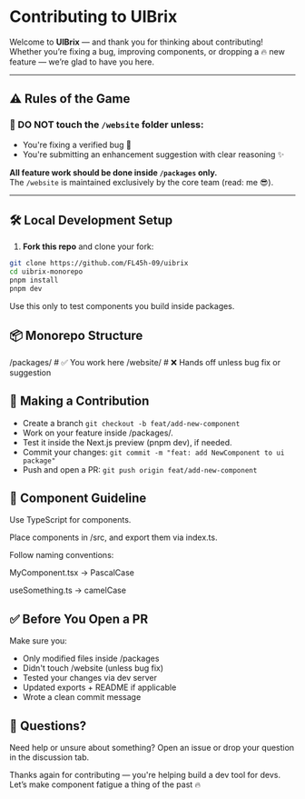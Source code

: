 # Contributing to UIBrix

Welcome to **UIBrix** — and thank you for thinking about contributing! Whether you’re fixing a bug, improving components, or dropping a 🔥 new feature — we’re glad to have you here.

---

## ⚠️ Rules of the Game

### 🛑 DO NOT touch the `/website` folder unless:

- You're fixing a verified bug 🐞
- You're submitting an enhancement suggestion with clear reasoning ✨

**All feature work should be done inside `/packages` only.**  
The `/website` is maintained exclusively by the core team (read: me 😎).

---

## 🛠️ Local Development Setup

1. **Fork this repo** and clone your fork:

```bash
git clone https://github.com/FL45h-09/uibrix
cd uibrix-monorepo
pnpm install
pnpm dev
```
Use this only to test components you build inside packages.

## 📦 Monorepo Structure

/packages/      # ✅ You work here
/website/       # ❌ Hands off unless bug fix or suggestion

## 🧪 Making a Contribution

- Create a branch ``` git checkout -b feat/add-new-component ```
- Work on your feature inside /packages/.
- Test it inside the Next.js preview (pnpm dev), if needed.
- Commit your changes: ``` git commit -m "feat: add NewComponent to ui package" ```
- Push and open a PR: ``` git push origin feat/add-new-component ```

## 🧱 Component Guideline

Use TypeScript for components.

Place components in /src, and export them via index.ts.

Follow naming conventions:

MyComponent.tsx → PascalCase

useSomething.ts → camelCase

## ✅ Before You Open a PR

Make sure you:

- Only modified files inside /packages
- Didn't touch /website (unless bug fix)
- Tested your changes via dev server
- Updated exports + README if applicable
- Wrote a clean commit message

## 💬 Questions?

Need help or unsure about something? Open an issue or drop your question in the discussion tab.

Thanks again for contributing — you're helping build a dev tool for devs. Let’s make component fatigue a thing of the past 🔥